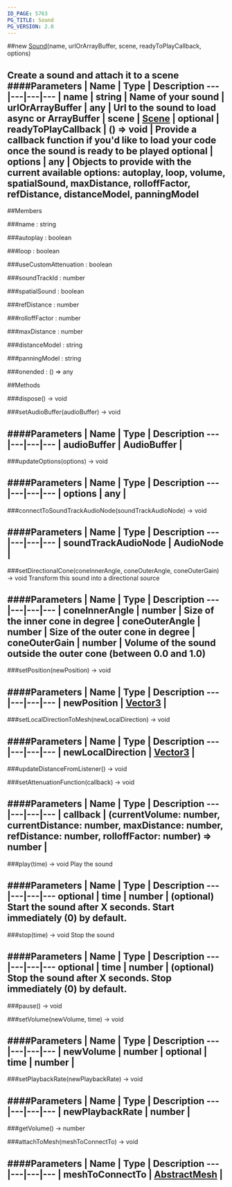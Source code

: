 ```yaml
---
ID_PAGE: 5763
PG_TITLE: Sound
PG_VERSION: 2.0
---
```

##new [Sound](page.php?p=5763)(name, urlOrArrayBuffer, scene, readyToPlayCallback, options)

Create a sound and attach it to a scene
####Parameters
 | Name | Type | Description
---|---|---|---
 | name | string | Name of your sound
 | urlOrArrayBuffer | any | Url to the sound to load async or ArrayBuffer
 | scene | [Scene](page.php?p=5725) | 
optional | readyToPlayCallback | () =&gt; void | Provide a callback function if you'd like to load your code once the sound is ready to be played
optional | options | any | Objects to provide with the current available options: autoplay, loop, volume, spatialSound, maxDistance, rolloffFactor, refDistance, distanceModel, panningModel
---

##Members

###name : string


###autoplay : boolean


###loop : boolean


###useCustomAttenuation : boolean


###soundTrackId : number


###spatialSound : boolean


###refDistance : number


###rolloffFactor : number


###maxDistance : number


###distanceModel : string


###panningModel : string


###onended : () =&gt; any




##Methods

###dispose() &rarr; void


###setAudioBuffer(audioBuffer) &rarr; void

####Parameters
 | Name | Type | Description
---|---|---|---
 | audioBuffer | AudioBuffer | 
---

###updateOptions(options) &rarr; void

####Parameters
 | Name | Type | Description
---|---|---|---
 | options | any | 
---

###connectToSoundTrackAudioNode(soundTrackAudioNode) &rarr; void

####Parameters
 | Name | Type | Description
---|---|---|---
 | soundTrackAudioNode | AudioNode | 
---

###setDirectionalCone(coneInnerAngle, coneOuterAngle, coneOuterGain) &rarr; void
Transform this sound into a directional source

####Parameters
 | Name | Type | Description
---|---|---|---
 | coneInnerAngle | number | Size of the inner cone in degree
 | coneOuterAngle | number | Size of the outer cone in degree
 | coneOuterGain | number | Volume of the sound outside the outer cone (between 0.0 and 1.0)
---

###setPosition(newPosition) &rarr; void

####Parameters
 | Name | Type | Description
---|---|---|---
 | newPosition | [Vector3](page.php?p=5808) | 
---

###setLocalDirectionToMesh(newLocalDirection) &rarr; void

####Parameters
 | Name | Type | Description
---|---|---|---
 | newLocalDirection | [Vector3](page.php?p=5808) | 
---

###updateDistanceFromListener() &rarr; void


###setAttenuationFunction(callback) &rarr; void

####Parameters
 | Name | Type | Description
---|---|---|---
 | callback | (currentVolume: number, currentDistance: number, maxDistance: number, refDistance: number, rolloffFactor: number) =&gt; number | 
---

###play(time) &rarr; void
Play the sound

####Parameters
 | Name | Type | Description
---|---|---|---
optional | time | number | (optional) Start the sound after X seconds. Start immediately (0) by default.
---

###stop(time) &rarr; void
Stop the sound

####Parameters
 | Name | Type | Description
---|---|---|---
optional | time | number | (optional) Stop the sound after X seconds. Stop immediately (0) by default.
---

###pause() &rarr; void


###setVolume(newVolume, time) &rarr; void

####Parameters
 | Name | Type | Description
---|---|---|---
 | newVolume | number | 
optional | time | number | 
---

###setPlaybackRate(newPlaybackRate) &rarr; void

####Parameters
 | Name | Type | Description
---|---|---|---
 | newPlaybackRate | number | 
---

###getVolume() &rarr; number


###attachToMesh(meshToConnectTo) &rarr; void

####Parameters
 | Name | Type | Description
---|---|---|---
 | meshToConnectTo | [AbstractMesh](page.php?p=5720) | 
---
